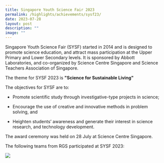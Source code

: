 ```yaml
---
title: Singapore Youth Science Fair 2023
permalink: /highlights/achievements/sysf23/
date: 2023-07-28
layout: post
description: ""
image: ""
---
```

Singapore Youth Science Fair (SYSF) started in 2014 and is designed to promote science education, and attract mass participation at the Upper Primary and Lower Secondary levels. It is sponsored by Abbott Laboratories, and co-organized by Science Centre Singapore and Science Teachers Association of Singapore.

The theme for SYSF 2023 is **"Science for Sustainable Living"**

The objectives for SYSF are to:

* Promote scientific study through investigative-type projects in science;

* Encourage the use of creative and innovative methods in problem solving, and

* Heighten students’ awareness and generate their interest in science research, and technology development.

The award ceremony was held on 28 July at Science Centre Singapore.

The following teams from RGS participated at SYSF 2023: 

![](/images/copy%20of%20untitled%20(210%20×%20375%20mm)%20(1).jpg)